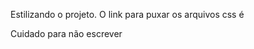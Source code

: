 Estilizando o projeto. O link para puxar os arquivos css é
 <link rel="stylesheet" href="<?=$base;?>/assets/css/header.css " />
 Cuidado para não escrever <?php $base O correto é <?= $base
 E ai segue o método que pra mim agora parece o mais indicado que é 
 um arquivo para cada assunto
 
